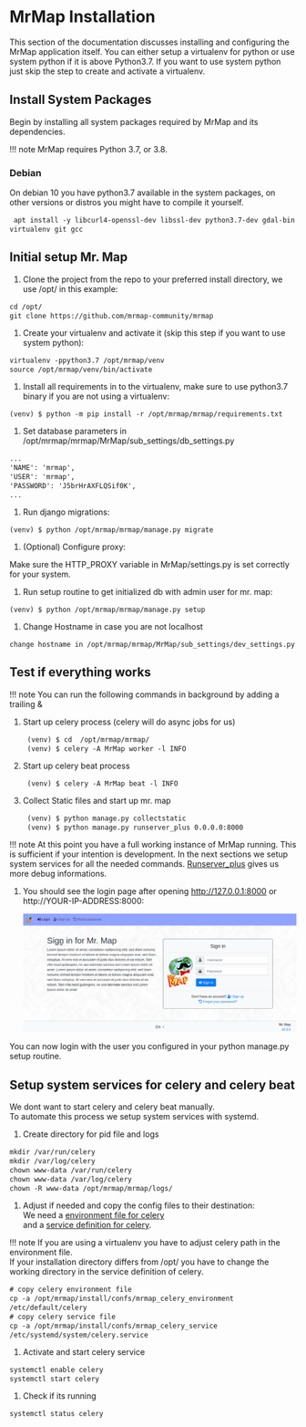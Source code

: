# MrMap Installation

This section of the documentation discusses installing and configuring the MrMap application itself.
You can either setup a virtualenv for python or use system python if it is above Python3.7.
If you want to use system python just skip the step to create and activate a virtualenv.

## Install System Packages

Begin by installing all system packages required by MrMap and its dependencies.

!!! note
    MrMap requires Python 3.7, or 3.8.

### Debian

On debian 10 you have python3.7 available in the system packages, on other versions
 or distros you might have to compile it yourself.

```no-highlight
 apt install -y libcurl4-openssl-dev libssl-dev python3.7-dev gdal-bin virtualenv git gcc
```

## Initial setup Mr. Map

1. Clone the project from the repo to your preferred install directory,
  we use /opt/ in this example:

```no-highlight
cd /opt/
git clone https://github.com/mrmap-community/mrmap
```

1. Create your virtualenv and activate it (skip this step if you want to use system python):

```no-highlight
virtualenv -ppython3.7 /opt/mrmap/venv
source /opt/mrmap/venv/bin/activate
```

1. Install all requirements in to the virtualenv, make sure to use python3.7 binary if you are not using a virtualenv:

```no-highlight
(venv) $ python -m pip install -r /opt/mrmap/mrmap/requirements.txt
```

1. Set database parameters in /opt/mrmap/mrmap/MrMap/sub_settings/db_settings.py

```no-highlight
...
'NAME': 'mrmap',
'USER': 'mrmap',
'PASSWORD': 'J5brHrAXFLQSif0K',
...
```

1. Run django migrations:
```no-highlight
(venv) $ python /opt/mrmap/mrmap/manage.py migrate
```
1. (Optional) Configure proxy:  

Make sure the HTTP_PROXY variable in MrMap/settings.py is set correctly for your system.  

1. Run setup routine to get initialized db with admin user for mr. map:
```no-highlight
(venv) $ python /opt/mrmap/mrmap/manage.py setup
```
1. Change Hostname in case you are not localhost
```no-highlight
change hostname in /opt/mrmap/mrmap/MrMap/sub_settings/dev_settings.py
```


## Test if everything works
!!! note
    You can run the following commands in background by adding a trailing &

1. Start up celery process (celery will do async jobs for us)

        (venv) $ cd  /opt/mrmap/mrmap/
        (venv) $ celery -A MrMap worker -l INFO

1. Start up celery beat process

        (venv) $ celery -A MrMap beat -l INFO

1. Collect Static files and start up mr. map

        (venv) $ python manage.py collectstatic
        (venv) $ python manage.py runserver_plus 0.0.0.0:8000
!!! note
    At this point you have a full working instance of MrMap running. This is sufficient if your intention is development.
    In the next sections we setup system services for all the needed commands.
    [Runserver_plus](https://django-extensions.readthedocs.io/en/latest/runserver_plus.html) gives us more debug informations.



1. You should see the login page after opening http://127.0.0.1:8000 or http://YOUR-IP-ADDRESS:8000:

    ![login page](../installation/mrmap_loginpage.png)

You can now login with the user you configured in your python manage.py setup routine.

## Setup system services for celery and celery beat

We dont want to start celery and celery beat manually.  
To automate this process we setup system services with systemd.

1. Create directory for pid file and logs

```no-highlight
mkdir /var/run/celery
mkdir /var/log/celery
chown www-data /var/run/celery
chown www-data /var/log/celery
chown -R www-data /opt/mrmap/mrmap/logs/
```

1. Adjust if needed and copy the config files to their destination:  
We need a [environment file for celery](https://github.com/mrmap-community/mrmap/blob/master/install/confs/mrmap_celery_environment)  
and a [service definition for celery](https://github.com/mrmap-community/mrmap/blob/master/install/confs/mrmap_celery_service).  

!!! note
     If you are using a virtualenv you have to adjust celery path in the environment file.  
     If your installation directory differs from /opt/ you have to change the working directory in the service definition of celery.

```no-highlight
# copy celery environment file
cp -a /opt/mrmap/install/confs/mrmap_celery_environment /etc/default/celery
# copy celery service file
cp -a /opt/mrmap/install/confs/mrmap_celery_service /etc/systemd/system/celery.service
```

1. Activate and start celery service

```no-highlight
systemctl enable celery
systemctl start celery
```

1. Check if its running

```no-highlight
systemctl status celery
```
